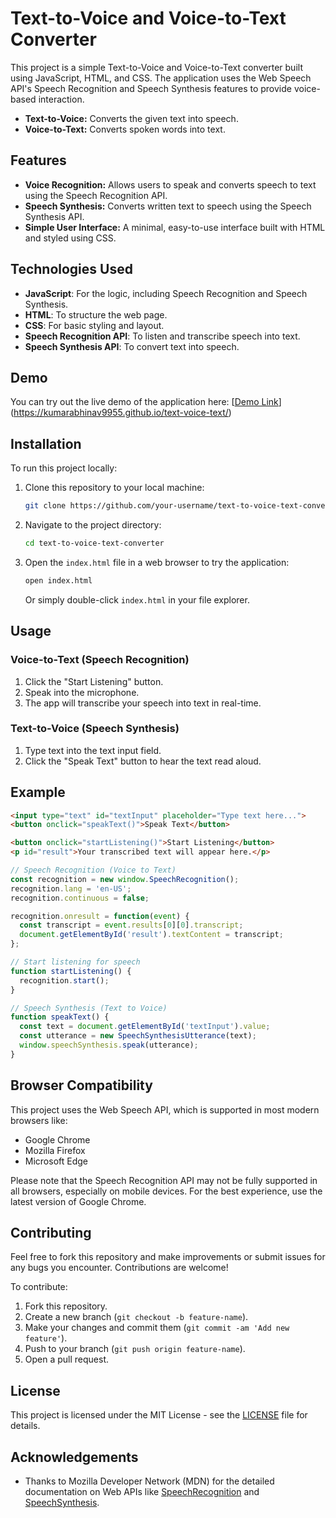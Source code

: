 # Text-to-Voice and Voice-to-Text Converter

This project is a simple Text-to-Voice and Voice-to-Text converter built using JavaScript, HTML, and CSS. The application uses the Web Speech API's Speech Recognition and Speech Synthesis features to provide voice-based interaction.

- **Text-to-Voice:** Converts the given text into speech.
- **Voice-to-Text:** Converts spoken words into text.

## Features

- **Voice Recognition:** Allows users to speak and converts speech to text using the Speech Recognition API.
- **Speech Synthesis:** Converts written text to speech using the Speech Synthesis API.
- **Simple User Interface:** A minimal, easy-to-use interface built with HTML and styled using CSS.

## Technologies Used

- **JavaScript**: For the logic, including Speech Recognition and Speech Synthesis.
- **HTML**: To structure the web page.
- **CSS**: For basic styling and layout.
- **Speech Recognition API**: To listen and transcribe speech into text.
- **Speech Synthesis API**: To convert text into speech.

## Demo

You can try out the live demo of the application here: [[Demo Link](#)](https://kumarabhinav9955.github.io/text-voice-text/)

## Installation

To run this project locally:

1. Clone this repository to your local machine:

   ```bash
   git clone https://github.com/your-username/text-to-voice-text-converter.git
   ```

2. Navigate to the project directory:

   ```bash
   cd text-to-voice-text-converter
   ```

3. Open the `index.html` file in a web browser to try the application:

   ```bash
   open index.html
   ```

   Or simply double-click `index.html` in your file explorer.

## Usage

### Voice-to-Text (Speech Recognition)
1. Click the "Start Listening" button.
2. Speak into the microphone.
3. The app will transcribe your speech into text in real-time.

### Text-to-Voice (Speech Synthesis)
1. Type text into the text input field.
2. Click the "Speak Text" button to hear the text read aloud.

## Example

```html
<input type="text" id="textInput" placeholder="Type text here...">
<button onclick="speakText()">Speak Text</button>

<button onclick="startListening()">Start Listening</button>
<p id="result">Your transcribed text will appear here.</p>
```

```javascript
// Speech Recognition (Voice to Text)
const recognition = new window.SpeechRecognition();
recognition.lang = 'en-US';
recognition.continuous = false;

recognition.onresult = function(event) {
  const transcript = event.results[0][0].transcript;
  document.getElementById('result').textContent = transcript;
};

// Start listening for speech
function startListening() {
  recognition.start();
}

// Speech Synthesis (Text to Voice)
function speakText() {
  const text = document.getElementById('textInput').value;
  const utterance = new SpeechSynthesisUtterance(text);
  window.speechSynthesis.speak(utterance);
}
```

## Browser Compatibility

This project uses the Web Speech API, which is supported in most modern browsers like:

- Google Chrome
- Mozilla Firefox
- Microsoft Edge

Please note that the Speech Recognition API may not be fully supported in all browsers, especially on mobile devices. For the best experience, use the latest version of Google Chrome.

## Contributing

Feel free to fork this repository and make improvements or submit issues for any bugs you encounter. Contributions are welcome!

To contribute:

1. Fork this repository.
2. Create a new branch (`git checkout -b feature-name`).
3. Make your changes and commit them (`git commit -am 'Add new feature'`).
4. Push to your branch (`git push origin feature-name`).
5. Open a pull request.

## License

This project is licensed under the MIT License - see the [LICENSE](LICENSE) file for details.

## Acknowledgements

- Thanks to Mozilla Developer Network (MDN) for the detailed documentation on Web APIs like [SpeechRecognition](https://developer.mozilla.org/en-US/docs/Web/API/SpeechRecognition) and [SpeechSynthesis](https://developer.mozilla.org/en-US/docs/Web/API/SpeechSynthesis).

